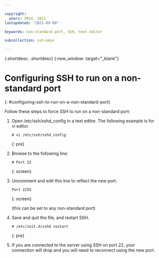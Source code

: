 ```yaml
---

copyright:
  years: 2014, 2021
lastupdated: "2021-09-09"

keywords: non-standard port, SSH, text editor

subcollection: ssh-keys

---
```


{:shortdesc: .shortdesc}
{:new_window: target="_blank"}

# Configuring SSH to run on a non-standard port
{: #configuring-ssh-to-run-on-a-non-standard-port}

Follow these steps to force SSH to run on a non-standard port:

1. Open /etc/ssh/sshd_config in a text editor. The following example is for vi editor.
    ```
    # vi /etc/ssh/sshd_config
    ```
    {: pre}

2. Browse to the following line:
    ```
    # Port 22
    ```
    {: screen}

3. Uncomment and edit this line to reflect the new port.
    ```
    Port 2255
    ```
    {: screen}
    
    (this can be set to any non-standard port)

4. Save and quit the file, and restart SSH.
    ```
    # /etc/init.d/sshd restart
    ```
    {: pre}

5. If you are connected to the server using SSH on port 22, your connection will drop and you will need to reconnect using the new port.
